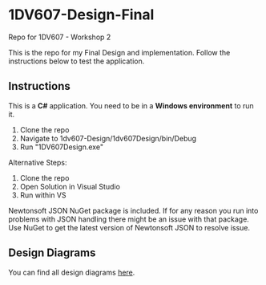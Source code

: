 # 1DV607-Design-Final
Repo for 1DV607 - Workshop 2

This is the repo for my Final Design and implementation. Follow the instructions below to test the application.

## Instructions

This is a **C#** application. You need to be in a **Windows environment** to run it.

1. Clone the repo
2. Navigate to 1dv607-Design/1dv607Design/bin/Debug
3. Run "1DV607Design.exe"

Alternative Steps:

1. Clone the repo
2. Open Solution in Visual Studio
3. Run within VS

Newtonsoft JSON NuGet package is included. If for any reason you run into problems with JSON handling there might be an issue with that package.
Use NuGet to get the latest version of Newtonsoft JSON to resolve issue.

## Design Diagrams
You can find all design diagrams [here](https://github.com/beppek/1DV607/wiki/Design-Diagrams).
